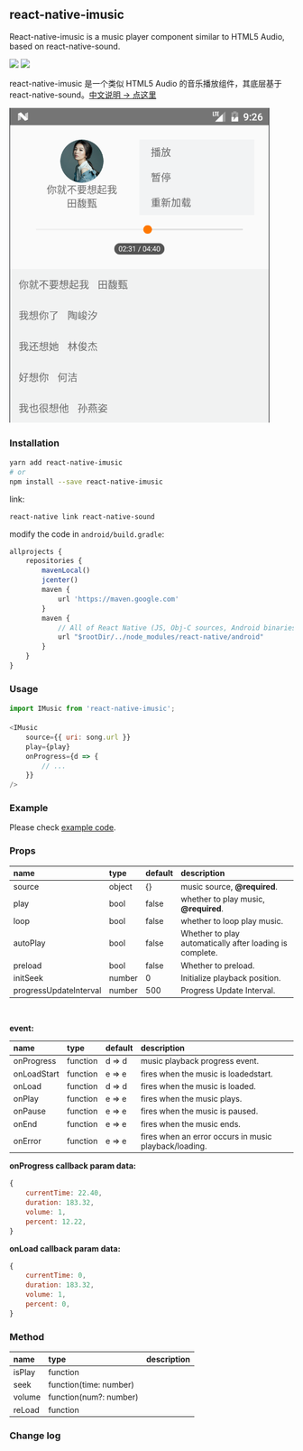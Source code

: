 
## react-native-imusic
React-native-imusic is a music player component similar to HTML5 Audio, based on react-native-sound.

<a href="https://www.npmjs.com/package/react-native-imusic"><img src="https://img.shields.io/npm/v/react-native-imusic.svg?style=flat-square"></a>
<a href="https://www.npmjs.com/package/react-native-imusic"><img src="https://img.shields.io/npm/dm/react-native-imusic.svg?style=flat-square"></a>

react-native-imusic 是一个类似 HTML5 Audio 的音乐播放组件，其底层基于 react-native-sound。[中文说明 -> 点这里](./CH_README.md)

![](./example/image/16470418034435.png)

### Installation

```bash
yarn add react-native-imusic
# or
npm install --save react-native-imusic
```

link:

```bash
react-native link react-native-sound
```

modify the code in `android/build.gradle`:

```js
allprojects {
    repositories {
        mavenLocal()
        jcenter()
        maven {
            url 'https://maven.google.com'
        }
        maven {
            // All of React Native (JS, Obj-C sources, Android binaries) is installed from npm
            url "$rootDir/../node_modules/react-native/android"
        }
    }
}
```

### Usage

```js
import IMusic from 'react-native-imusic';

<IMusic
    source={{ uri: song.url }}
    play={play}
    onProgress={d => {
        // ...
    }}
/>
```

### Example
Please check [example code](./example/index.js).

### Props

| name                   | type   | default | description                              |
| :--------------------- | :----- | :------ | :--------------------------------------- |
| source                 | object | {}      | music source, __@required__.             |
| play                   | bool   | false   | whether to play music, __@required__.    |
| loop                   | bool   | false   | whether to loop play music.              |
| autoPlay               | bool   | false   | Whether to play automatically after loading is complete. |
| preload                | bool   | false   | Whether to preload.                      |
| initSeek               | number | 0       | Initialize playback position.            |
| progressUpdateInterval | number | 500     | Progress Update Interval.                |

<br />

__event:__

| name           | type     | default | description                              |
| :------------- | :------- | :------ | :--------------------------------------- |
| onProgress     | function | d => d  | music playback progress event.           |
| onLoadStart    | function | e => e  | fires when the music is loadedstart.     |
| onLoad         | function | d => d  | fires when the music is loaded.          |
| onPlay         | function | e => e  | fires when the music plays.              |
| onPause        | function | e => e  | fires when the music is paused.          |
| onEnd          | function | e => e  | fires when the music ends.               |
| onError        | function | e => e  | fires when an error occurs in music playback/loading. |

__onProgress callback param data:__

```js
{
    currentTime: 22.40,
    duration: 183.32,
    volume: 1,
    percent: 12.22,
}
```

__onLoad callback param data:__

```js
{
    currentTime: 0,
    duration: 183.32,
    volume: 1,
    percent: 0,
}
```

### Method

| name   | type                   | description |
| :----- | :--------------------- | :---------- |
| isPlay | function               |             |
| seek   | function(time: number) |             |
| volume | function(num?: number) |             |
| reLoad | function               |             |


### Change log
